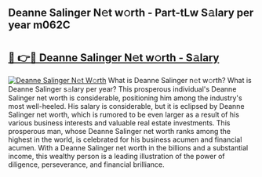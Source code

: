 ## Deanne Salinger N𝚎t w𝚘rth - Part-tLw S𝚊lary per year m062C

# <h2><a href="http://gc4g0i3.nevu.top/?p=Deanne+Salinger">🔗 👉🔴 Deanne Salinger N𝚎t w𝚘rth - S𝚊lary</a></h2>

[![Deanne Salinger N𝚎t W𝚘rth](https://i.imgur.com/Oavwk0R.jpeg)](http://gc4g0i3.nevu.top/?p=Deanne+Salinger)
What is Deanne Salinger n𝚎t w𝚘rth? What is Deanne Salinger s𝚊lary per year?
This prosperous individual's Deanne Salinger net worth is considerable, positioning him among the industry's most well-heeled. His salary is considerable, but it is eclipsed by Deanne Salinger net worth, which is rumored to be even larger as a result of his various business interests and valuable real estate investments. This prosperous man, whose Deanne Salinger net worth ranks among the highest in the world, is celebrated for his business acumen and financial acumen. With a Deanne Salinger net worth in the billions and a substantial income, this wealthy person is a leading illustration of the power of diligence, perseverance, and financial brilliance.
